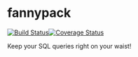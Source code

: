 # fannypack
[![Build Status](https://travis-ci.com/Kowalski-IO/fannypack.svg?branch=master)](https://travis-ci.com/Kowalski-IO/fannypack)[![Coverage Status](https://coveralls.io/repos/github/Kowalski-IO/fannypack/badge.svg)](https://coveralls.io/github/Kowalski-IO/fannypack)

Keep your SQL queries right on your waist!
